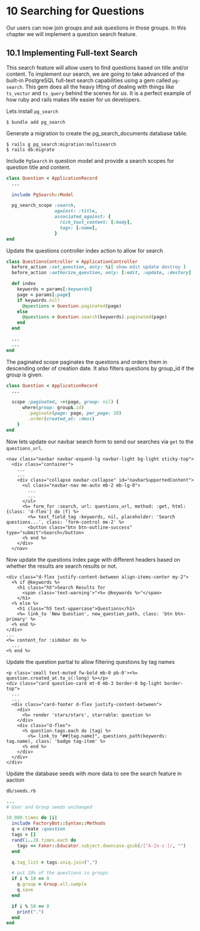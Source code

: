 # 10 Searching for Questions

Our users can now join groups and ask questions in those groups. In this chapter we will implement a question search feature.

## 10.1 Implementing Full-text Search

This search feature will allow users to find questions based on title and/or content. To implement our search, we are going to take advanced of the built-in PostgreSQL full-text search capabilities using a gem called `pg-search`. This gem does all the heavy lifting of dealing with things like `ts_vector` and `ts_query` behind the scenes for us. It is a perfect example of how ruby and rails makes life easier for us developers.

Lets install `pg_search`

```
$ bundle add pg_search
```

Generate a migration to create the pg_search_documents database table.

```
$ rails g pg_search:migration:multisearch
$ rails db:migrate
```

Include `PgSearch` in question model and provide a search scopes for question title and content.

```ruby
class Question < ApplicationRecord
  ...

  include PgSearch::Model

  pg_search_scope :search,
                  against: :title,
                  associated_against: {
                    rich_text_content: [:body],
                    tags: [:name],
                  }
end
```

Update the questions controller index action to allow for search

```ruby
class QuestionsController < ApplicationController
  before_action :set_question, only: %i[ show edit update destroy ]
  before_action :authorize_question, only: [:edit, :update, :destory]

  def index
    keywords = params[:keywords]
    page = params[:page]
    if keywords.nil?
      @questions = Question.paginated(page)
    else
      @questions = Question.search(keywords).paginated(page)
    end
  end

  ...
  ...
end
```

The paginated scope paginates the questions and orders them in descending order of creation date. It also filters questions by group_id if the group is given.

```ruby
class Question < ApplicationRecord
  ...

  scope :paginated, ->(page, group: nil) {
      where(group: group&.id)
        .paginate(page: page, per_page: 10)
        .order(created_at: :desc)
    }
end
```

Now lets update our navbar search form to send our searches via `get` to the `questions_url`.

```erb
<nav class="navbar navbar-expand-lg navbar-light bg-light sticky-top">
  <div class="container">
    ...
    ...
    <div class="collapse navbar-collapse" id="navbarSupportedContent">
      <ul class="navbar-nav me-auto mb-2 mb-lg-0">
        ...
        ...
      </ul>
      <%= form_for :search, url: questions_url, method: :get, html: {class: 'd-flex'} do |f| %>
        <%= text_field_tag :keywords, nil, placeholder: 'Search questions...', class: 'form-control me-2' %>
        <button class="btn btn-outline-success" type="submit">Search</button>
      <% end %>
    </div>
  </nav>
```

Now update the questions index page with different headers based on whether the results are search results or not.

```erb
<div class="d-flex justify-content-between align-items-center my-2">
  <% if @keywords %>
    <h1 class="h5">Search Results for
      <span class='text-warning'>"<%= @keywords %>"</span>
    </h1>
  <% else %>
    <h1 class="h5 text-uppercase">Questions</h1>
    <%= link_to 'New Question', new_question_path, class: 'btn btn-primary' %>
  <% end %>
</div>
...
<%= content_for :sidebar do %>
  ...
<% end %>
```

Update the question partial to allow filtering questions by tag names

```erb
<p class='small text-muted fw-bold mb-0 pb-0'><%= question.created_at.to_s(:long) %></p>
<div class="card question-card mt-0 mb-3 border-0 bg-light border-top">
  ...
  ...
  <div class="card-footer d-flex justify-content-between">
    <div>
      <%= render 'stars/stars', starrable: question %>
    </div>
    <div class="d-flex">
      <% question.tags.each do |tag| %>
        <%= link_to "##{tag.name}", questions_path(keywords: tag.name), class: 'badge tag-item' %>
      <% end %>
    </div>
  </div>
</div>
```

Update the database seeds with more data to see the search feature in aaction

`db/seeds.rb`

```ruby
...
# User and Group seeds unchanged

10_000.times do |i|
  include FactoryBot::Syntax::Methods
  q = create :question
  tags = []
  rand(1..3).times.each do
    tags << Faker::Educator.subject.downcase.gsub(/[^A-Za-z-]/, "")
  end

  q.tag_list = tags.uniq.join(",")

  # put 10% of the questions in groups
  if i % 10 == 0
    q.group = Group.all.sample
    q.save
  end

  if i % 50 == 0
    print(".")
  end
end
```
